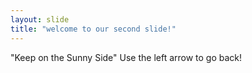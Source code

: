 ```yaml
---
layout: slide
title: "welcome to our second slide!" 
---
```

"Keep on the Sunny Side"
Use the left arrow to go back!
